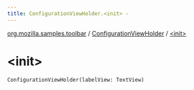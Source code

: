```yaml
---
title: ConfigurationViewHolder.<init> - 
---
```


[org.mozilla.samples.toolbar](../index.html) / [ConfigurationViewHolder](index.html) / [&lt;init&gt;](./-init-.html)

# &lt;init&gt;

`ConfigurationViewHolder(labelView: TextView)`